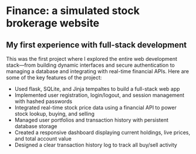# Finance: a simulated stock brokerage website

## My first experience with full-stack development

This was the first project where I explored the entire web development stack—from building dynamic interfaces and secure authentication to managing a database and integrating with real-time financial APIs. Here are some of the key features of the project:
- Used flask, SQLite, and Jinja tempaltes to build a full-stack web app
- Implemented user registration, login/logout, and session management with hashed passwords
- Integrated real-time stock price data using a financial API to power stock lookup, buying, and selling
- Managed user portfolios and transaction history with persistent database storage
- Created a responsive dashboard displaying current holdings, live prices, and total account value
- Designed a clear transaction history log to track all buy/sell activity
